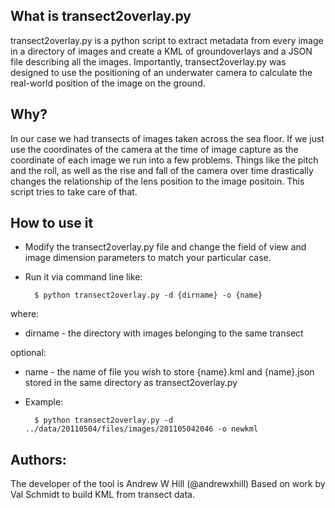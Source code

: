 What is transect2overlay.py
---------------

transect2overlay.py is a python script to extract metadata from every image in a directory of images and create a KML of groundoverlays and a JSON file describing all the images. Importantly, transect2overlay.py was designed to use the positioning of an underwater camera to calculate the real-world position of the image on the ground. 

Why?
---------------

In our case we had transects of images taken across the sea floor. If we just use the coordinates of the camera at the time of image capture as the coordinate of each image we run into a few problems. Things like the pitch and the roll, as well as the rise and fall of the camera over time drastically changes the relationship of the lens position to the image positoin. This script tries to take care of that.

How to use it
---------------
- Modify the transect2overlay.py file and change the field of view and image dimension parameters to match your particular case.

- Run it via command line like:

		$ python transect2overlay.py -d {dirname} -o {name}

where:

* dirname - the directory with images belonging to the same transect

optional:

* name  - the name of file you wish to store {name}.kml and {name}.json stored in the same directory as transect2overlay.py

- Example:

		$ python transect2overlay.py -d ../data/20110504/files/images/201105042046 -o newkml
        
Authors:
---------------
The developer of the tool is Andrew W Hill (@andrewxhill)
Based on work by Val Schmidt to build KML from transect data.

